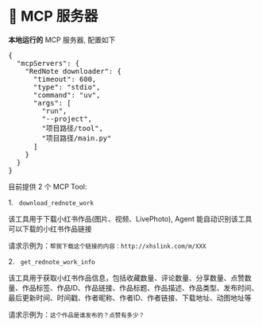 <h1>🧩 MCP 服务器</h1>
<p><b>本地运行的</b> MCP 服务器, 配置如下</p>
<pre>
{
  "mcpServers": {
    "RedNote downloader": {
      "timeout": 600,
      "type": "stdio",
      "command": "uv",
      "args": [
        "run",
        "--project",
        "项目路径/tool",
        "项目路径/main.py"
      ]
    }
  }
}
</pre>
<p>目前提供 2 个 MCP Tool:</p>
<p>1. &nbsp <code>download_rednote_work</code>
<p>该工具用于下载小红书作品(图片、视频、LivePhoto), Agent 能自动识别该工具可以下载的小红书作品链接</p>
<p>请求示例为：<code>帮我下载这个链接的内容：http://xhslink.com/m/XXX</code></p>
<p>2. &nbsp <code>get_rednote_work_info</code>
<p>该工具用于获取小红书作品信息，包括收藏数量、评论数量、分享数量、点赞数量、作品标签、作品ID、作品链接、作品标题、作品描述、作品类型、发布时间、最后更新时间、时间戳、作者昵称、作者ID、作者链接、下载地址、动图地址等</p>
<p>请求示例为：<code>这个作品是谁发布的？点赞有多少？</code></p>
